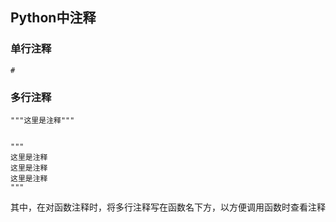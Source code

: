 
## Python中注释

### 单行注释

    # 

### 多行注释

    """这里是注释"""


    """
    这里是注释
    这里是注释
    这里是注释
    """

其中，在对函数注释时，将多行注释写在函数名下方，以方便调用函数时查看注释
